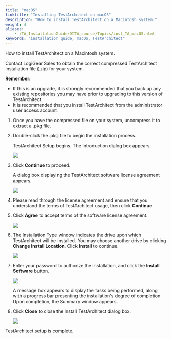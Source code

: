 ```yaml
--- 
title: "macOS"
linktitle: "Installing TestArchitect on macOS"
description: "How to install TestArchitect on a Macintosh system."
weight: 4
aliases: 
    - /TA_InstallationGuide/DITA_source/Topics/inst_TA_macOS.html
keywords: "installation guide, macOS, TestArchitect"
---
```


How to install TestArchitect on a Macintosh system.

Contact LogiGear Sales to obtain the correct compressed TestArchitect installation file \(.zip\) for your system.

**Remember:**

-   If this is an upgrade, it is strongly recommended that you back up any existing repositories you may have prior to upgrading to this version of TestArchitect.
-   It is recommended that you install TestArchitect from the administrator user access account.

1.  Once you have the compressed file on your system, uncompress it to extract a .pkg file.

2.  Double-click the .pkg file to begin the installation process.

    TestArchitect Setup begins. The Introduction dialog box appears.

    ![](/images/TA_InstallationGuide/DITA_source/Images/install_TA_mac_1.png)

3.  Click **Continue** to proceed.

    A dialog box displaying the TestArchitect software license agreement appears.

    ![](/images/TA_InstallationGuide/DITA_source/Images/install_TA_mac_2.png)

4.  Please read through the license agreement and ensure that you understand the terms of TestArchitect usage, then click **Continue**.

5.  Click **Agree** to accept terms of the software license agreement.

    ![](/images/TA_InstallationGuide/DITA_source/Images/install_TA_mac_3.png)

6.  The Installation Type window indicates the drive upon which TestArchitect will be installed. You may choose another drive by clicking **Change Install Location**. Click **Install** to continue.

    ![](/images/TA_InstallationGuide/DITA_source/Images/install_TA_mac_4.png)

7.  Enter your password to authorize the installation, and click the **Install Software** button.

    ![](/images/TA_InstallationGuide/DITA_source/Images/install_TA_mac_5.png)

    A message box appears to display the tasks being performed, along with a progress bar presenting the installation's degree of completion. Upon completion, the Summary window appears.

8.  Click **Close** to close the Install TestArchitect dialog box.

    ![](/images/TA_InstallationGuide/DITA_source/Images/install_TA_mac_6.png)


TestArchitect setup is complete.


